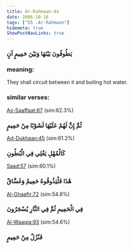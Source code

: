 ```yaml
---
title: Ar-Rahmaan:44
date: 2006-10-16
tags: ["55 .Ar-Rahmaan"]
hidemeta: true 
ShowPostNavLinks: true 
---
```

### يَطُوفُونَ بَيْنَهَا وَبَيْنَ حَمِيمٍ آنٍ
### meaning: 
They shall circuit between it and boiling hot water.
### similar verses: 

[As-Saaffaat:67](/37/67) (sim:62.3%)

### ثُمَّ إِنَّ لَهُمْ عَلَيْهَا لَشَوْبًا مِنْ حَمِيمٍ

[Ad-Dukhaan:45](/44/45) (sim:61.2%)

### كَالْمُهْلِ يَغْلِي فِي الْبُطُونِ

[Saad:57](/38/57) (sim:60.1%)

### هَٰذَا فَلْيَذُوقُوهُ حَمِيمٌ وَغَسَّاقٌ

[Al-Ghaafir:72](/40/72) (sim:54.8%)

### فِي الْحَمِيمِ ثُمَّ فِي النَّارِ يُسْجَرُونَ

[Al-Waaqia:93](/56/93) (sim:54.6%)

### فَنُزُلٌ مِنْ حَمِيمٍ
